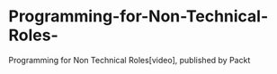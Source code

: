 # Programming-for-Non-Technical-Roles-
Programming for Non Technical Roles[video], published by Packt
